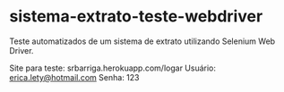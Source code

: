 # sistema-extrato-teste-webdriver
Teste automatizados de um sistema de extrato utilizando Selenium Web Driver.

Site para teste: srbarriga.herokuapp.com/logar
Usuário: erica.lety@hotmail.com
Senha: 123
